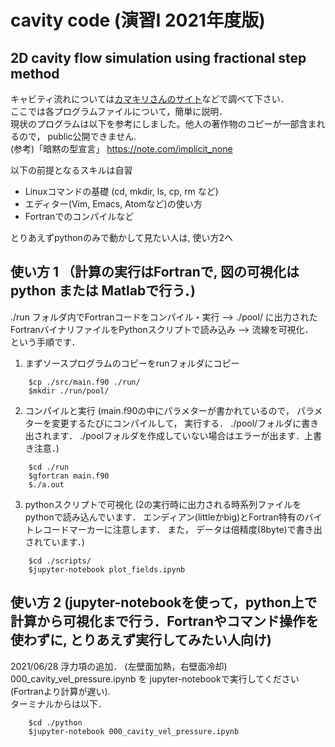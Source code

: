 # cavity code (演習I 2021年度版)
## 2D cavity flow simulation using fractional step method 

キャビティ流れについては[カマキリさんのサイト](https://takun-physics.net/10217/)などで調べて下さい．  
ここでは各プログラムファイルについて，簡単に説明．  
現状のプログラムは以下を参考にしました。他人の著作物のコピーが一部含まれるので， public公開できません.  
 (参考)「暗黙の型宣言」 https://note.com/implicit_none

以下の前提となるスキルは自習  
- Linuxコマンドの基礎 (cd, mkdir, ls, cp, rm など)
- エディター(Vim, Emacs, Atomなど)の使い方 
- Fortranでのコンパイルなど 

とりあえずpythonのみで動かして見たい人は, 使い方2へ　　


## 使い方 1 （計算の実行はFortranで, 図の可視化はpython または Matlabで行う．) 
./run フォルダ内でFortranコードをコンパイル・実行  --> ./pool/ に出力されたFortranバイナリファイルをPythonスクリプトで読み込み  --> 流線を可視化．   
という手順です．

1. まずソースプログラムのコピーをrunフォルダにコピー
```    
    $cp ./src/main.f90 ./run/
    $mkdir ./run/pool/ 
```
2. コンパイルと実行 (main.f90の中にパラメターが書かれているので， パラメターを変更するたびにコンパイルして， 実行する． ./pool/フォルダに書き出されます． ./poolフォルダを作成していない場合はエラーが出ます．上書き注意．)
```
    $cd ./run
    $gfortran main.f90
    $./a.out
```
3. pythonスクリプトで可視化 (2の実行時に出力される時系列ファイルをpythonで読み込んでいます． エンディアン(littleかbig)とFortran特有のバイトレコードマーカーに注意します． また， データは倍精度(8byte)で書き出されています．)
```
    $cd ./scripts/
    $jupyter-notebook plot_fields.ipynb
```
## 使い方 2 (jupyter-notebookを使って，python上で計算から可視化まで行う．Fortranやコマンド操作を使わずに, とりあえず実行してみたい人向け) 
2021/06/28 浮力項の追加． (左壁面加熱，右壁面冷却) 
000_cavity_vel_pressure.ipynb を jupyter-notebookで実行してください(Fortranより計算が遅い).    
ターミナルからは以下．
```
    $cd ./python
    $jupyter-notebook 000_cavity_vel_pressure.ipynb
```
